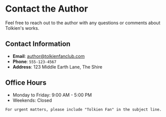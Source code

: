 # Contact the Author

Feel free to reach out to the author with any questions or comments about Tolkien's works.

## Contact Information

- **Email**: author@tolkienfanclub.com
- **Phone**: `555-123-4567`
- **Address**: 123 Middle Earth Lane, The Shire

## Office Hours

- Monday to Friday: 9:00 AM - 5:00 PM
- Weekends: Closed

```
For urgent matters, please include "Tolkien Fan" in the subject line.
```

